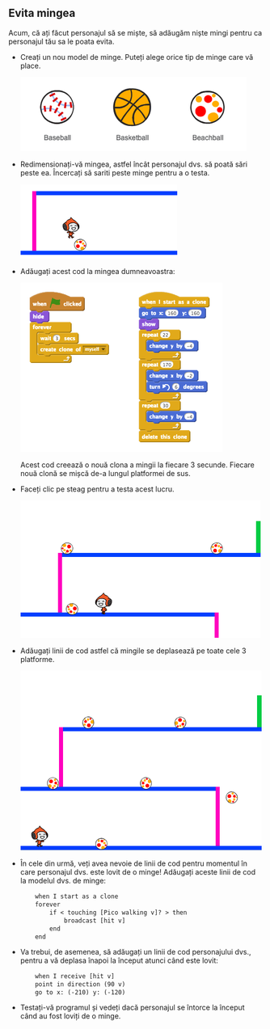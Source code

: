 ## Evita mingea

Acum, că ați făcut personajul să se miște, să adăugăm niște mingi pentru ca personajul tău sa le poata evita.

+ Creați un nou model de minge. Puteți alege orice tip de minge care vă place.
    
    ![screenshot](images/dodge-balls.png)

+ Redimensionați-vă mingea, astfel încât personajul dvs. să poată sări peste ea. Încercați să sariti peste minge pentru a o testa.
    
    ![screenshot](images/dodge-ball-resize.png)

+ Adăugați acest cod la mingea dumneavoastra:
    
    ![screenshot](images/dodge-ball-motion.png)
    
    Acest cod creează o nouă clona a mingii la fiecare 3 secunde. Fiecare nouă clonă se mișcă de-a lungul platformei de sus.

+ Faceți clic pe steag pentru a testa acest lucru.
    
    ![screenshot](images/dodge-ball-test.png)

+ Adăugați linii de cod astfel că mingile se deplasează pe toate cele 3 platforme.
    
    ![screenshot](images/dodge-ball-more-motion.png)

+ În cele din urmă, veți avea nevoie de linii de cod pentru momentul în care personajul dvs. este lovit de o minge! Adăugați aceste linii de cod la modelul dvs. de minge:
    
    ```blocks
        when I start as a clone
        forever
            if < touching [Pico walking v]? > then
                broadcast [hit v]
            end
        end
    ```

+ Va trebui, de asemenea, să adăugați un linii de cod personajului dvs., pentru a vă deplasa înapoi la început atunci când este lovit:
    
    ```blocks
        when I receive [hit v]
        point in direction (90 v)
        go to x: (-210) y: (-120)
    ```

+ Testați-vă programul și vedeți dacă personajul se întorce la început când au fost loviți de o minge.